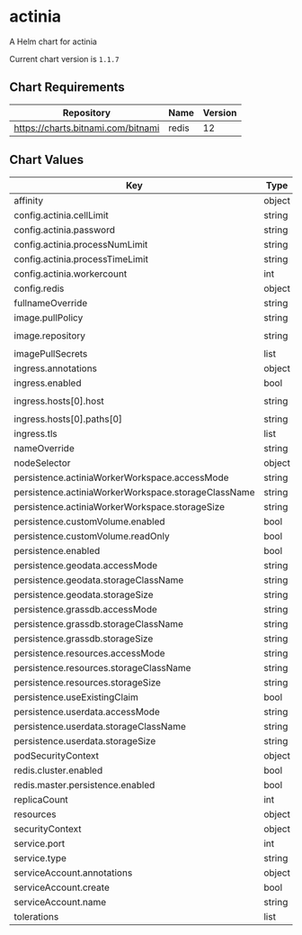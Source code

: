 actinia
=======
A Helm chart for actinia

Current chart version is `1.1.7`



## Chart Requirements

| Repository | Name | Version |
|------------|------|---------|
| https://charts.bitnami.com/bitnami | redis | 12 |

## Chart Values

| Key | Type | Default | Description |
|-----|------|---------|-------------|
| affinity | object | `{}` |  |
| config.actinia.cellLimit | string | `"100000000000"` |  |
| config.actinia.password | string | `"actinia-gdi"` |  |
| config.actinia.processNumLimit | string | `"1000"` |  |
| config.actinia.processTimeLimit | string | `"31536000"` |  |
| config.actinia.workercount | int | `1` |  |
| config.redis | object | `{}` |  |
| fullnameOverride | string | `""` |  |
| image.pullPolicy | string | `"IfNotPresent"` |  |
| image.repository | string | `"mundialis/actinia-core"` |  |
| imagePullSecrets | list | `[]` |  |
| ingress.annotations | object | `{}` |  |
| ingress.enabled | bool | `false` |  |
| ingress.hosts[0].host | string | `"chart-example.local"` |  |
| ingress.hosts[0].paths[0] | string | `"/"` |  |
| ingress.tls | list | `[]` |  |
| nameOverride | string | `""` |  |
| nodeSelector | object | `{}` |  |
| persistence.actiniaWorkerWorkspace.accessMode | string | `"ReadWriteOnce"` |  |
| persistence.actiniaWorkerWorkspace.storageClassName | string | `"default"` |  |
| persistence.actiniaWorkerWorkspace.storageSize | string | `"50Gi"` |  |
| persistence.customVolume.enabled | bool | `false` |  |
| persistence.customVolume.readOnly | bool | `false` |  |
| persistence.enabled | bool | `false` |  |
| persistence.geodata.accessMode | string | `"ReadWriteMany"` |  |
| persistence.geodata.storageClassName | string | `"default"` |  |
| persistence.geodata.storageSize | string | `"10Gi"` |  |
| persistence.grassdb.accessMode | string | `"ReadWriteMany"` |  |
| persistence.grassdb.storageClassName | string | `"default"` |  |
| persistence.grassdb.storageSize | string | `"10Gi"` |  |
| persistence.resources.accessMode | string | `"ReadWriteMany"` |  |
| persistence.resources.storageClassName | string | `"default"` |  |
| persistence.resources.storageSize | string | `"10Gi"` |  |
| persistence.useExistingClaim | bool | `false` |  |
| persistence.userdata.accessMode | string | `"ReadWriteMany"` |  |
| persistence.userdata.storageClassName | string | `"default"` |  |
| persistence.userdata.storageSize | string | `"10Gi"` |  |
| podSecurityContext | object | `{}` |  |
| redis.cluster.enabled | bool | `false` |  |
| redis.master.persistence.enabled | bool | `false` |  |
| replicaCount | int | `1` |  |
| resources | object | `{}` |  |
| securityContext | object | `{}` |  |
| service.port | int | `8088` |  |
| service.type | string | `"ClusterIP"` |  |
| serviceAccount.annotations | object | `{}` |  |
| serviceAccount.create | bool | `true` |  |
| serviceAccount.name | string | `nil` |  |
| tolerations | list | `[]` |  |
